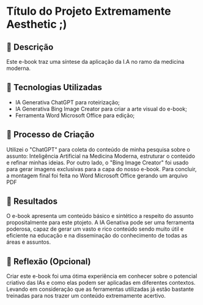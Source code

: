 # Título do Projeto Extremamente Aesthetic ;)

## 📒 Descrição
Este e-book traz uma síntese da aplicação da I.A no ramo da medicina moderna.

## 🤖 Tecnologias Utilizadas
- IA Generativa ChatGPT para roteirização;
- IA Generativa Bing Image Creator para criar a arte visual do e-book;
- Ferramenta Word Microsoft Office para edição;

## 🧐 Processo de Criação
Utilizei o "ChatGPT" para coleta do conteúdo de minha pesquisa sobre o assunto: Inteligência Artificial na Medicina Moderna, estruturar o conteúdo e refinar minhas ideias. Por outro lado, o "Bing Image Creator" foi usado para gerar imagens exclusivas para a capa do nosso e-book. Para concluir, a montagem final foi feita no Word Microsoft Office gerando um arquivo PDF

## 🚀 Resultados
O e-book apresenta um conteúdo básico e sintético a respeito do assunto propositalmente para este ptojeto. A IA Genativa pode ser uma ferramenta poderosa, capaz de gerar um vasto e rico conteúdo sendo muito útil e eficiente na educação e na disseminação do conhecimento de todas as áreas e assuntos. 

## 💭 Reflexão (Opcional)
Criar este e-book foi uma ótima experiência em conhecer sobre o potencial criativo das IAs e como elas podem ser aplicadas em diferentes contextos. Levando em consideração que as ferramentas utilizadas já estão bastante treinadas para nos trazer um conteúdo extremamente acertivo.
